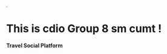<img src="https://seeumt.oss-cn-hangzhou.aliyuncs.com/cdfef00c10cb4ba6906d02df922ffc81.JPG" style="zoom: 20%;" />


# This is cdio Group 8 sm cumt !
**Travel Social Platform** 
